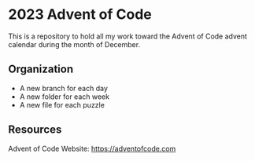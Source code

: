 # 2023 Advent of Code
This is a repository to hold all my work toward the Advent of Code advent calendar during the month of December.
## Organization
- A new branch for each day
- A new folder for each week
- A new file for each puzzle
## Resources
Advent of Code Website: https://adventofcode.com
